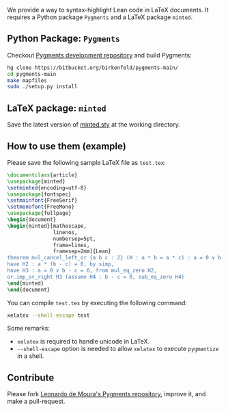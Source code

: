 We provide a way to syntax-highlight Lean code in LaTeX documents. 
It requires a Python package `Pygments` and a LaTeX package `minted`.


Python Package: `Pygments`
--------------------------

Checkout [Pygments development repository][pygments-dev] and build Pygments:

```bash
hg clone https://bitbucket.org/birkenfeld/pygments-main/
cd pygments-main
make mapfiles
sudo ./setup.py install
````

[pygments-dev]: https://bitbucket.org/birkenfeld/pygments-main


LaTeX package: `minted`
-----------------------

Save the latest version of [minted.sty][minted.sty] at the working directory.

[minted]: https://github.com/gpoore/minted
[minted.sty]: https://raw.githubusercontent.com/gpoore/minted/master/source/minted.sty


How to use them (example)
-------------------------

Please save the following sample LaTeX file as `test.tex`:

```latex
\documentclass{article}
\usepackage{minted}
\setminted{encoding=utf-8}
\usepackage{fontspec}
\setmainfont{FreeSerif}
\setmonofont{FreeMono}
\usepackage{fullpage}
\begin{document}
\begin{minted}[mathescape,
               linenos,
               numbersep=5pt,
               frame=lines,
               framesep=2mm]{Lean}
theorem mul_cancel_left_or {a b c : ℤ} (H : a * b = a * c) : a = 0 ∨ b = c :=
have H2 : a * (b - c) = 0, by simp,
have H3 : a = 0 ∨ b - c = 0, from mul_eq_zero H2,
or.imp_or_right H3 (assume H4 : b - c = 0, sub_eq_zero H4)
\end{minted}
\end{document}
```

You can compile `test.tex` by executing the following command:

```bash
xelatex --shell-escape test
```

Some remarks:

 - `xelatex` is required to handle unicode in LaTeX. 
 - `--shell-escape` option is needed to allow `xelatex` to execute `pygmentize` in a shell.

 
Contribute
----------

Please fork [Leonardo de Moura's Pygments repository][pygments-lean], improve it, and make a pull-request.

[pygments-lean]: https://bitbucket.org/leodemoura/pygments-main
